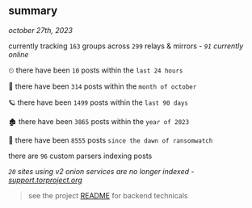 
## summary
_october 27th, 2023_

currently tracking `163` groups across `299` relays & mirrors - _`91` currently online_

⏲ there have been `10` posts within the `last 24 hours`

🦈 there have been `314` posts within the `month of october`

🪐 there have been `1499` posts within the `last 90 days`

🏚 there have been `3865` posts within the `year of 2023`

🦕 there have been `8555` posts `since the dawn of ransomwatch`

there are `96` custom parsers indexing posts

_`20` sites using v2 onion services are no longer indexed - [support.torproject.org](https://support.torproject.org/onionservices/v2-deprecation/)_

> see the project [README](https://github.com/joshhighet/ransomwatch#ransomwatch--) for backend technicals
